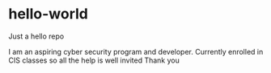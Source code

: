 # hello-world
Just a hello repo

I am an aspiring cyber security program and developer.  Currently enrolled in CIS classes so all the help is well invited   Thank you 
